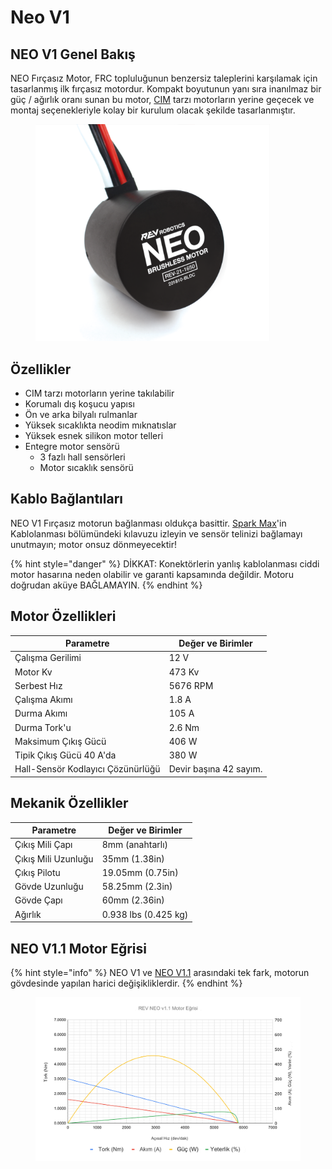 # Neo V1

## NEO V1 Genel Bakış <a href="#neo-v1-overview" id="neo-v1-overview"></a>

NEO Fırçasız Motor, FRC topluluğunun benzersiz taleplerini karşılamak için tasarlanmış ilk fırçasız motordur. Kompakt boyutunun yanı sıra inanılmaz bir güç / ağırlık oranı sunan bu motor, [CIM](../../fircali-motorlar/cim.md) tarzı motorların yerine geçecek ve montaj seçenekleriyle kolay bir kurulum olacak şekilde tasarlanmıştır.

<div align="left">

<figure><img src="../../../../.gitbook/assets/image (19) (1) (1).png" alt="" width="375"><figcaption></figcaption></figure>

</div>

## Özellikler <a href="#features" id="features"></a>

* CIM tarzı motorların yerine takılabilir
* Korumalı dış koşucu yapısı
* Ön ve arka bilyalı rulmanlar
* Yüksek sıcaklıkta neodim mıknatıslar
* Yüksek esnek silikon motor telleri
* Entegre motor sensörü
  * 3 fazlı hall sensörleri
  * Motor sıcaklık sensörü

## Kablo Bağlantıları <a href="#wiring-connections" id="wiring-connections"></a>

NEO V1 Fırçasız motorun bağlanması oldukça basittir. [Spark Max](../../../../spark-max.md)'in Kablolanması bölümündeki kılavuzu izleyin ve sensör telinizi bağlamayı unutmayın; motor onsuz dönmeyecektir!&#x20;

{% hint style="danger" %}
DİKKAT: Konektörlerin yanlış kablolanması ciddi motor hasarına neden olabilir ve garanti kapsamında değildir. Motoru doğrudan aküye BAĞLAMAYIN.
{% endhint %}

## Motor Özellikleri <a href="#motor-specifications" id="motor-specifications"></a>

| Parametre                         | Değer ve Birimler      |
| --------------------------------- | ---------------------- |
| Çalışma Gerilimi                  | 12 V                   |
| Motor Kv                          | 473 Kv                 |
| Serbest Hız                       | 5676 RPM               |
| Çalışma Akımı                     | 1.8 A                  |
| Durma Akımı                       | 105 A                  |
| Durma Tork'u                      | 2.6 Nm                 |
| Maksimum Çıkış Gücü               | 406 W                  |
| Tipik Çıkış Gücü 40 A'da          | 380 W                  |
| Hall-Sensör Kodlayıcı Çözünürlüğü | Devir başına 42 sayım. |

## Mekanik Özellikler

| Parametre           | Değer ve Birimler    |
| ------------------- | -------------------- |
| Çıkış Mili Çapı     | 8mm (anahtarlı)      |
| Çıkış Mili Uzunluğu | 35mm (1.38in)        |
| Çıkış Pilotu        | 19.05mm (0.75in)     |
| Gövde Uzunluğu      | 58.25mm (2.3in)      |
| Gövde Çapı          | 60mm (2.36in)        |
| Ağırlık             | 0.938 lbs (0.425 kg) |

## NEO V1.1 Motor Eğrisi

{% hint style="info" %}
NEO V1 ve [NEO V1.1](./#neo-v1.1-motor-egrisi) arasındaki tek fark, motorun gövdesinde yapılan harici değişikliklerdir.
{% endhint %}

<figure><img src="../../../../.gitbook/assets/image (16) (1) (1).png" alt=""><figcaption></figcaption></figure>



